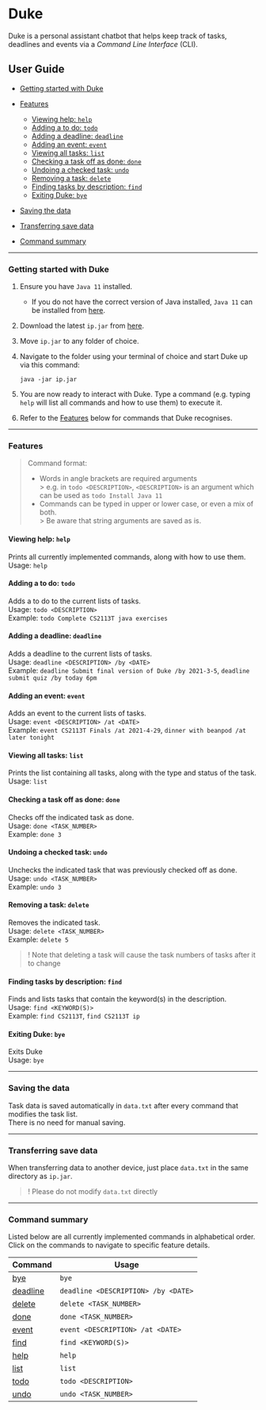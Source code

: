 # Duke
Duke is a personal assistant chatbot that helps keep track of tasks, deadlines and events via a _Command Line
Interface_ (CLI).

## User Guide
* [Getting started with Duke](#getting-started-with-duke)

* [Features](#features)
    * [Viewing help: `help`](#viewing-help-help)
    * [Adding a to do: `todo`](#adding-a-to-do-todo)
    * [Adding a deadline: `deadline`](#adding-a-deadline-deadline)
    * [Adding an event: `event`](#adding-an-event-event)
    * [Viewing all tasks: `list`](#viewing-all-tasks-list)
    * [Checking a task off as done: `done`](#checking-a-task-off-as-done-done)
    * [Undoing a checked task: `undo`](#undoing-a-checked-task-undo)
    * [Removing a task: `delete`](#removing-a-task-delete)
    * [Finding tasks by description: `find`](#finding-tasks-by-description-find)
    * [Exiting Duke: `bye`](#exiting-duke-bye)

* [Saving the data](#saving-the-data)

* [Transferring save data](#transferring-save-data)

* [Command summary](#command-summary)

---

### Getting started with Duke
1. Ensure you have `Java 11` installed.
    * If you do not have the correct version of Java installed, `Java 11`
      can be installed from [here](https://docs.aws.amazon.com/corretto/latest/corretto-11-ug/downloads-list.html).
2. Download the latest `ip.jar` from [here](https://github.com/Emkay16/ip/releases).
3. Move `ip.jar` to any folder of choice.
4. Navigate to the folder using your terminal of choice and start Duke up via this command:
   ```
   java -jar ip.jar
   ```
5. You are now ready to interact with Duke. Type a command
   (e.g. typing `help` will list all commands and how to use them) to execute it.

6. Refer to the [Features](#features) below for commands that Duke recognises.

---

### Features
> Command format:
>  * Words in angle brackets are required arguments\
     >  e.g. in `todo <DESCRIPTION>`, `<DESCRIPTION>` is an argument which can be used as `todo Install Java 11`
>  * Commands can be typed in upper or lower case, or even a mix of both.\
     >  Be aware that string arguments are saved as is.

#### Viewing help: `help`
Prints all currently implemented commands, along with how to use them.\
Usage: `help`

#### Adding a to do: `todo`
Adds a to do to the current lists of tasks.\
Usage: `todo <DESCRIPTION>`\
Example: `todo Complete CS2113T java exercises`

#### Adding a deadline: `deadline`
Adds a deadline to the current lists of tasks.\
Usage: `deadline <DESCRIPTION> /by <DATE>`\
Example: `deadline Submit final version of Duke /by 2021-3-5`, `deadline submit quiz /by today 6pm`

#### Adding an event: `event`
Adds an event to the current lists of tasks.\
Usage: `event <DESCRIPTION> /at <DATE>`\
Example: `event CS2113T Finals /at 2021-4-29`, `dinner with beanpod /at later tonight`

#### Viewing all tasks: `list`
Prints the list containing all tasks, along with the type and status of the task.\
Usage: `list`

#### Checking a task off as done: `done`
Checks off the indicated task as done.\
Usage: `done <TASK_NUMBER>`\
Example: `done 3`

#### Undoing a checked task: `undo`
Unchecks the indicated task that was previously checked off as done.\
Usage: `undo <TASK_NUMBER>`\
Example: `undo 3`

#### Removing a task: `delete`
Removes the indicated task.\
Usage: `delete <TASK_NUMBER>`\
Example: `delete 5`
> ! Note that deleting a task will cause the task numbers of tasks after it to change

#### Finding tasks by description: `find`
Finds and lists tasks that contain the keyword(s) in the description.\
Usage: `find <KEYWORD(S)>`\
Example: `find CS2113T`, `find CS2113T ip`

#### Exiting Duke: `bye`
Exits Duke\
Usage: `bye`

---

### Saving the data
Task data is saved automatically in `data.txt` after every command that modifies the task list.\
There is no need for manual saving.

---

### Transferring save data
When transferring data to another device, just place `data.txt` in the same directory as `ip.jar`.
> ! Please do not modify `data.txt` directly

---

### Command summary
Listed below are all currently implemented commands in alphabetical order.\
Click on the commands to navigate to specific feature details.

| Command                                    | Usage                               |
|--------------------------------------------|-------------------------------------|
| [bye](#exiting-duke-bye)                   | `bye`                               |
| [deadline](#adding-a-deadline-deadline)    | `deadline <DESCRIPTION> /by <DATE>` |
| [delete](#removing-a-task-delete)          | `delete <TASK_NUMBER>`              |
| [done](#checking-a-task-off-as-done-done)  | `done <TASK_NUMBER>`                |
| [event](#adding-an-event-event)            | `event <DESCRIPTION> /at <DATE>`    |
| [find](#finding-tasks-by-description-find) | `find <KEYWORD(S)>`                 |
| [help](#viewing-help-help)                 | `help`                              |
| [list](#viewing-all-tasks-list)            | `list`                              |
| [todo](#adding-a-to-do-todo)               | `todo <DESCRIPTION>`                |
| [undo](#undoing-a-checked-task-undo)       | `undo <TASK_NUMBER>`                |
